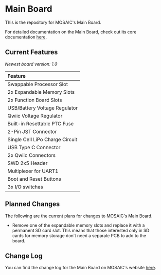 # Main Board

This is the repository for MOSAIC's Main Board.

For detailed documentation on the Main Board, check out its core documentation [here](https://www.mosaicsat.org/core_documentation/hardware/main_board/).

## Current Features

*Newest board version: 1.0*

| **Feature** |
| :----------- |
| Swappable Processor Slot |
| 2x Expandable Memory Slots |
| 2x Function Board Slots |
| USB/Battery Voltage Regulator |
| Qwiic Voltage Regulator |
| Built-in Resettable PTC Fuse |
| 2-Pin JST Connector |
| Single Cell LiPo Charge Circuit |
| USB Type C Connector |
| 2x Qwiic Connectors |
| SWD 2x5 Header |
| Multiplexer for UART1  |
| Boot and Reset Buttons |
| 3x I/O switches |

## Planned Changes

The following are the current plans for changes to MOSAIC's Main Board. 

- Remove one of the expandable memory slots and replace it with a permanent SD card slot. This means that those interested only in SD cards for memory storage don't need a separate PCB to add to the board. 

## Change Log

You can find the change log for the Main Board on MOSAIC's website [here](https://www.mosaicsat.org/core_documentation/hardware/main_board/change_log/). 